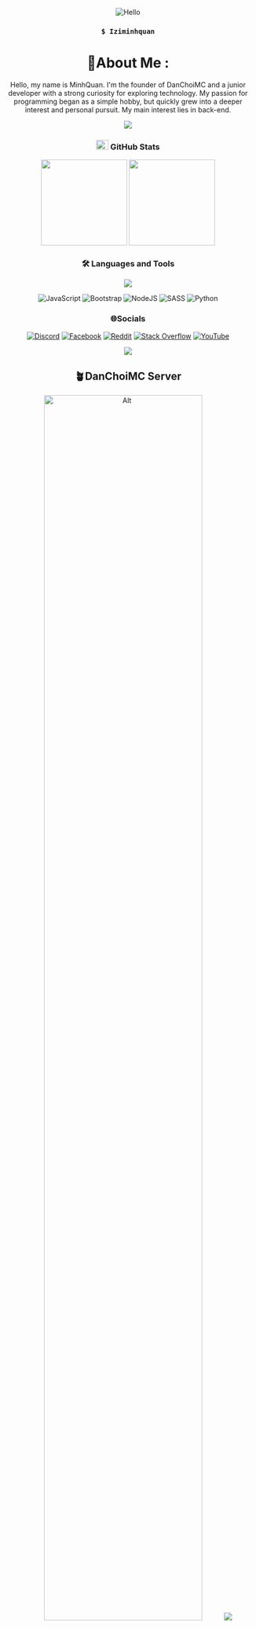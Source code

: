 <div align="center">
  
![Hello](https://camo.githubusercontent.com/072fe7bbf97ccc32fc55f547faaac4aa35e00151213b0f7981bfc7de3111e72e/68747470733a2f2f63617073756c652d72656e6465722e76657263656c2e6170702f6170693f747970653d776176696e6726636f6c6f723d6772616469656e74266865696768743d3238302673656374696f6e3d68656164657226746578743d48656c6c6f253230746865726525323025463025394625393125384226666f6e7453697a653d3930)

### `$ Iziminhquan`

# 💫About Me :
Hello, my name is MinhQuan. I'm the founder of DanChoiMC and a junior developer with a strong curiosity for exploring technology. My passion for programming began as a simple hobby, but quickly grew into a deeper interest and personal pursuit. My main interest lies in back-end.

<img src="https://user-images.githubusercontent.com/73097560/115834477-dbab4500-a447-11eb-908a-139a6edaec5c.gif">


### <img src="https://media.giphy.com/media/cj87CxfRtrUifF3Ryk/giphy.gif" width="25px" height="20px"> GitHub Stats

<img src="https://github-readme-stats.vercel.app/api?username=iziquan&theme=radical&hide_border=false&include_all_commits=false&count_private=false" height="175">
<img src="https://github-readme-stats.vercel.app/api/top-langs/?username=iziquan&theme=radical&hide_border=false&include_all_commits=false&count_private=false&layout=compact" height="175">


### 🛠 Languages and Tools
<img src="https://user-images.githubusercontent.com/73097560/115834477-dbab4500-a447-11eb-908a-139a6edaec5c.gif">

![JavaScript](https://img.shields.io/badge/javascript-%23323330.svg?style=for-the-badge&logo=javascript&logoColor=%23F7DF1E!) ![Bootstrap](https://img.shields.io/badge/bootstrap-%23563D7C.svg?style=for-the-badge&logo=bootstrap&logoColor=white) ![NodeJS](https://img.shields.io/badge/node.js-6DA55F?style=for-the-badge&logo=node.js&logoColor=white) ![SASS](https://img.shields.io/badge/SASS-hotpink.svg?style=for-the-badge&logo=SASS&logoColor=white) ![Python](https://img.shields.io/badge/python-3670A0?style=for-the-badge&logo=python&logoColor=ffdd54)


### 🌐Socials
[![Discord](https://img.shields.io/badge/Discord-%237289DA.svg?logo=discord&logoColor=white)](htttps://discord.gg/hWRcxJFd8k) [![Facebook](https://img.shields.io/badge/Facebook-%231877F2.svg?logo=Facebook&logoColor=white)](https://facebook.com/Iziminhquan) [![Reddit](https://img.shields.io/badge/Reddit-%23FF4500.svg?logo=Reddit&logoColor=white)](https://reddit.com/user/Potential_Daikon_506) [![Stack Overflow](https://img.shields.io/badge/-Stackoverflow-FE7A16?logo=stack-overflow&logoColor=white)](https://stackoverflow.com/users/28359078) [![YouTube](https://img.shields.io/badge/YouTube-%23FF0000.svg?logo=YouTube&logoColor=white)](https://youtube.com/c/Iziminhquan) 

<img src="https://user-images.githubusercontent.com/73097560/115834477-dbab4500-a447-11eb-908a-139a6edaec5c.gif">

## 🪴DanChoiMC Server
<img src="https://i.ibb.co/7xwxKc5h/image.png" width="80%" height="auto" alt="Alt">

<img src="https://user-images.githubusercontent.com/73097560/115834477-dbab4500-a447-11eb-908a-139a6edaec5c.gif">

## And thank you for viewing my profile 🥰


![Alt](https://camo.githubusercontent.com/3ef3a124e1367970d4889a8b14cbb1e95dd51a75da2688a6f9de39af0b098c80/68747470733a2f2f63617073756c652d72656e6465722e76657263656c2e6170702f6170693f747970653d7761766526636f6c6f723d6772616469656e74266865696768743d3135302673656374696f6e3d666f6f746572)
</div>
